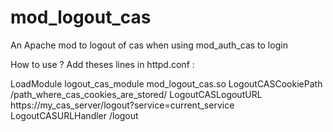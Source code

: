 # mod_logout_cas
An Apache mod to logout of cas when using mod_auth_cas to login

How to use ?
Add theses lines in httpd.conf :

LoadModule logout_cas_module mod_logout_cas.so
<IfModule mod_logout_cas.c>
	LogoutCASCookiePath /path_where_cas_cookies_are_stored/
	LogoutCASLogoutURL https://my_cas_server/logout?service=current_service
	LogoutCASURLHandler /logout
</IfModule>
